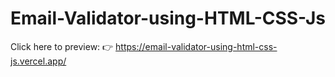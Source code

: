 # Email-Validator-using-HTML-CSS-Js

Click here to preview: 👉 https://email-validator-using-html-css-js.vercel.app/
